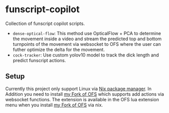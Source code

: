 # funscript-copilot

Collection of funscript copilot scripts.

- `dense-optical-flow`: This method use OpticalFlow + PCA to determine the movement inside a video and stream the predicted top and bottom turnpoints of the movement via websocket to OFS where the user can futher optimize the delta for the movement.
- `cock-tracker`: Use custom yolov10 model to track the dick length and predict funscript actions.

## Setup

Currently this project only support Linux via [Nix package manager](https://nixos.org/download.html). In Addition you need to install [my Fork of OFS](https://github.com/michael-mueller-git/OFS) which supports add actions via websocket functions. The extension is available in the OFS lua extension menu when you install [my Fork of OFS](https://github.com/michael-mueller-git/OFS) via nix.
